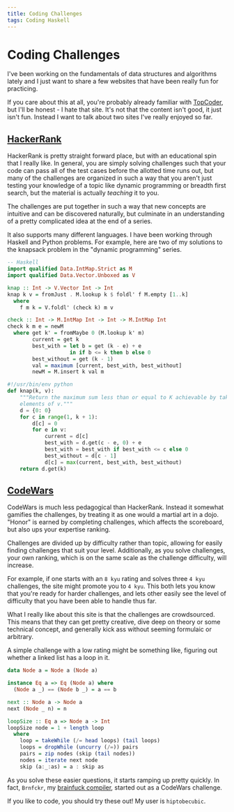 ```yaml
---
title: Coding Challenges
tags: Coding Haskell
---
```


# Coding Challenges


I've been working on the fundamentals of data structures and algorithms lately
and I just want to share a few websites that have been really fun for
practicing.

If you care about this at all, you're probably already familiar with
[TopCoder](http://www.topcoder.com), but I'll be honest - I hate that site.
It's not that the content isn't good, it just isn't fun. Instead I want to talk
about two sites I've really enjoyed so far.

## [HackerRank](http://www.hackerrank.com)

HackerRank is pretty straight forward place, but with an educational spin that
I really like. In general, you are simply solving challenges such that your
code can pass all of the test cases before the allotted time runs out, but many
of the challenges are organized in such a way that you aren't just testing your
knowledge of a topic like dynamic programming or breadth first search, but the
material is actually *teaching* it to you.

The challenges are put together in such a way that new concepts are intuitive
and can be discovered naturally, but culminate in an understanding of a pretty
complicated idea at the end of a series.

It also supports many different languages. I have been working through Haskell
and Python problems. For example, here are two of my solutions to the knapsack
problem in the "dynamic programming" series.
```haskell
-- Haskell
import qualified Data.IntMap.Strict as M
import qualified Data.Vector.Unboxed as V

knap :: Int -> V.Vector Int -> Int
knap k v = fromJust . M.lookup k $ foldl' f M.empty [1..k]
  where
    f m k = V.foldl' (check k) m v

check :: Int -> M.IntMap Int -> Int -> M.IntMap Int
check k m e = newM
  where get k' = fromMaybe 0 (M.lookup k' m)
        current = get k
        best_with = let b = get (k - e) + e
                    in if b <= k then b else 0
        best_without = get (k - 1)
        val = maximum [current, best_with, best_without]
        newM = M.insert k val m
```
```python
#!/usr/bin/env python
def knap(k, v):
    """Return the maximum sum less than or equal to K achievable by taking
    elements of v."""
    d = {0: 0}
    for c in range(1, k + 1):
        d[c] = 0
        for e in v:
            current = d[c]
            best_with = d.get(c - e, 0) + e
            best_with = best_with if best_with <= c else 0
            best_without = d[c - 1]
            d[c] = max(current, best_with, best_without)
    return d.get(k)
```

## [CodeWars](http://www.codewars.com)

CodeWars is much less pedagogical than HackerRank. Instead it somewhat
gamifies the challenges, by treating it as one would a martial art in a dojo.
"Honor" is earned by completing challenges, which affects the scoreboard, but
also ups your expertise ranking.

Challenges are divided up by difficulty rather than topic, allowing for easily
finding challenges that suit your level. Additionally, as you solve challenges,
your own ranking, which is on the same scale as the challenge difficulty, will
increase.

For example, if one starts with an `8 kyu` rating and solves three `4 kyu`
challenges, the site might promote you to `4 kyu`. This both lets you know that
you're ready for harder challenges, and lets other easily see the level of
difficulty that you have been able to handle thus far.

What I really like about this site is that the challenges are crowdsourced.
This means that they can get pretty creative, dive deep on theory or some
technical concept, and generally kick ass without seeming formulaic or
arbitrary.

A simple challenge with a low rating might be something like, figuring out
whether a linked list has a loop in it.

```haskell
data Node a = Node a (Node a)

instance Eq a => Eq (Node a) where
  (Node a _) == (Node b _) = a == b

next :: Node a -> Node a
next (Node _ n) = n

loopSize :: Eq a => Node a -> Int
loopSize node = 1 + length loop
  where
    loop = takeWhile (/= head loops) (tail loops)
    loops = dropWhile (uncurry (/=)) pairs
    pairs = zip nodes (skip (tail nodes))
    nodes = iterate next node
    skip (a:_:as) = a : skip as
```

As you solve these easier questions, it starts ramping up pretty quickly. In
fact, `Brnfckr`, my [brainfuck compiler][brnfckr], started out as a CodeWars
challenge.

If you like to code, you should try these out! My user is `hiptobecubic`.

[brnfckr]: https://github.com/johntyree/brnfckr

